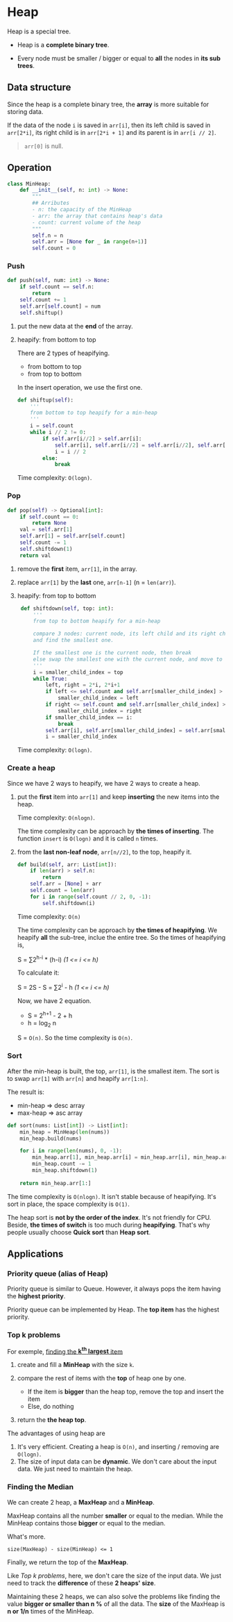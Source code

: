# Heap

Heap is a special tree.

- Heap is a **complete binary tree**.

- Every node must be smaller / bigger or equal to **all** the nodes in **its sub trees**.

## Data structure

Since the heap is a complete binary tree, the **array** is more suitable for storing data.

If the data of the node `i` is saved in `arr[i]`, then its left child is saved in `arr[2*i]`, its right child is in `arr[2*i + 1]` and its parent is in `arr[i // 2]`. 

> `arr[0]` is null.

## Operation

```python
class MinHeap:
    def __init__(self, n: int) -> None:
        """
        ## Arributes
        - n: the capacity of the MinHeap
        - arr: the array that contains heap's data
        - count: current volume of the heap
        """
        self.n = n
        self.arr = [None for _ in range(n+1)]
        self.count = 0
```

### Push

```python
def push(self, num: int) -> None:
    if self.count == self.n:
        return
    self.count += 1
    self.arr[self.count] = num
    self.shiftup()
```

1. put the new data at the **end** of the array.

2. heapify: from bottom to top
    
    There are 2 types of heapifying.

    - from bottom to top
    - from top to bottom

    In the insert operation, we use the first one.

    ```python
    def shiftup(self):
        '''
        from bottom to top heapify for a min-heap
        '''
        i = self.count
        while i // 2 != 0:
            if self.arr[i//2] > self.arr[i]:
                self.arr[i], self.arr[i//2] = self.arr[i//2], self.arr[i]
                i = i // 2
            else:
                break       
    ```
    Time complexity: `O(logn)`.

### Pop

```python
def pop(self) -> Optional[int]:
    if self.count == 0:
        return None
    val = self.arr[1]
    self.arr[1] = self.arr[self.count]
    self.count -= 1
    self.shiftdown(1)
    return val
```

1. remove the **first** item, `arr[1]`, in the array.
2. replace `arr[1]` by the **last** one, `arr[n-1]` (n = `len(arr)`).
3. heapify: from top to bottom

   ```python
    def shiftdown(self, top: int):
        '''
        from top to bottom heapify for a min-heap

        compare 3 nodes: current node, its left child and its right child
        and find the smallest one.

        If the smallest one is the current node, then break
        else swap the smallest one with the current node, and move to upper level. 
        '''
        i = smaller_child_index = top
        while True:
            left, right = 2*i, 2*i+1
            if left <= self.count and self.arr[smaller_child_index] > self.arr[left]:
                smaller_child_index = left
            if right <= self.count and self.arr[smaller_child_index] > self.arr[right]:
                smaller_child_index = right
            if smaller_child_index == i:
                break
            self.arr[i], self.arr[smaller_child_index] = self.arr[smaller_child_index], self.arr[i]
            i = smaller_child_index
   ```
   Time complexity: `O(logn)`.

### Create a heap

Since we have 2 ways to heapify, we have 2 ways to create a heap.

1. put the **first** item into `arr[1]` and keep **inserting** the new items into the heap.

   Time complexity: `O(nlogn)`.
   
   The time complexity can be approach by **the times of inserting**. The function `insert` is `O(logn)` and it is called `n` times.

2. from the **last non-leaf node**, `arr[n//2]`, to the top, heapify it.

    ```python
    def build(self, arr: List[int]):
        if len(arr) > self.n:
            return
        self.arr = [None] + arr
        self.count = len(arr)
        for i in range(self.count // 2, 0, -1):
            self.shiftdown(i)
    ```

    Time complexity: `O(n)`
    
    The time complexity can be approach by **the times of heapifying**. We heapify **all** the sub-tree, inclue the entire tree. So the times of heapifying is, 

    S =  &sum;2<sup>h-i</sup> * (h-i) *(1 <= i <= h)*

    To calculate it:

    S = 2S - S = &sum;2<sup>i</sup> - h *(1 <= i <= h)*
    
    Now, we have 2 equation.
    
    - S = 2<sup>h+1</sup> - 2 + h
    - h = log<sub>2</sub> n

    S = `O(n)`. So the time complexity is `O(n)`.

### Sort

After the min-heap is built, the top, `arr[1]`, is the smallest item. The sort is to swap `arr[1]` with `arr[n]` and heapify `arr[1:n]`.

The result is:

- min-heap => desc array
- max-heap => asc array

```python
def sort(nums: List[int]) -> List[int]:
    min_heap = MinHeap(len(nums))
    min_heap.build(nums)

    for i in range(len(nums), 0, -1):
        min_heap.arr[1], min_heap.arr[i] = min_heap.arr[i], min_heap.arr[1]
        min_heap.count -= 1
        min_heap.shiftdown(1)
    
    return min_heap.arr[1:]
```
The time complexity is `O(nlogn)`. It isn't stable because of heapifying. It's sort in place, the space complexity is `O(1)`.

The heap sort is **not by the order of the index**. It's not friendly for CPU. Beside, **the times of switch** is too much during **heapifying**. That's why people usually choose **Quick sort** than **Heap sort**.


## Applications
### Priority queue (alias of Heap)

Priority queue is similar to Queue. However, it always pops the item having the **highest priority**.

Priority queue can be implemented by Heap. The **top item** has the highest priority.

### Top k problems

For exemple, [finding the **k<sup>th</sup> largest** item](https://leetcode.com/problems/kth-largest-element-in-an-array/)

1. create and fill a **MinHeap** with the size `k`. 
2. compare the rest of items with the **top** of heap one by one.

    - If the item is **bigger** than the heap top, remove the top and insert the item
    - Else, do nothing
3. return the **the heap top**.

The advantages of using heap are

1. It's very efficient. Creating a heap is `O(n)`, and inserting / removing are `O(logn)`.
2. The size of input data can be **dynamic**. We don't care about the input data. We just need to maintain the heap.

### Finding the Median

We can create 2 heap, a **MaxHeap** and a **MinHeap**.

MaxHeap contains all the number **smaller** or equal to the median. While the MinHeap contains those **bigger** or equal to the median. 

What's more.
```
size(MaxHeap) - size(MinHeap) <= 1
```

Finally, we return the top of the **MaxHeap**.

Like *Top k problems*, here, we don't care the size of the input data. We just need to track the **difference** of these **2 heaps' size**.

Maintaining these 2 heaps, we can also solve the problems like finding the value **bigger or smaller than n \%** of all the data. The **size** of the MaxHeap is **n or 1/n** times of the MinHeap.
